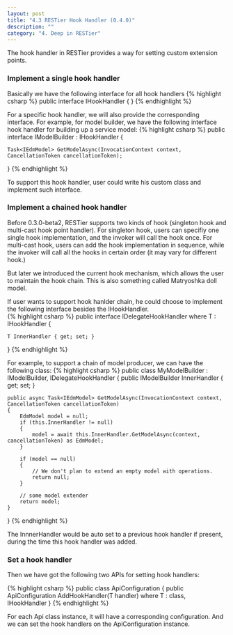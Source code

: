```yaml
---
layout: post
title: "4.3 RESTier Hook Handler (0.4.0)"
description: ""
category: "4. Deep in RESTier"
---
```


The hook handler in RESTier provides a way for setting custom extension points.

### Implement a single hook handler
Basically we have the following interface for all hook handlers
{% highlight csharp %}
public interface IHookHandler
{
}
{% endhighlight %}

For a specific hook handler, we will also provide the corresponding interface.
For example, for model builder, we have the following interface hook handler for building up a service model:
{% highlight csharp %}
public interface IModelBuilder : IHookHandler
{
 
	Task<IEdmModel> GetModelAsync(InvocationContext context, CancellationToken cancellationToken);
}
{% endhighlight %}

To support this hook handler, user could write his custom class and implement such interface.

### Implement a chained hook handler
Before 0.3.0-beta2, RESTier supports two kinds of hook (singleton hook and multi-cast hook point handler).
For singleton hook, users can specifiy one single hook implementation, and the invoker will call the hook once.
For multi-cast hook, users can add the hook implementation in sequence, while the invoker will call all the hooks in certain order (it may vary for different hook.)

But later we introduced the current hook mechanism, which allows the user to maintain the hook chain. This is also something called Matryoshka doll model.

If user wants to support hook hanlder chain, he could choose to implement the following interface besides the IHookHandler.  
{% highlight csharp %}
public interface IDelegateHookHandler<T> where T : IHookHandler
{
	
	T InnerHandler { get; set; }
}
{% endhighlight %}

For example, to support a chain of model producer, we can have the following class: 
{% highlight csharp %}
public class MyModelBuilder : IModelBuilder, IDelegateHookHandler<IModelBuilder>
{
	public IModelBuilder InnerHandler { get; set; }
	
	public async Task<IEdmModel> GetModelAsync(InvocationContext context, CancellationToken cancellationToken)
	{
		EdmModel model = null;
		if (this.InnerHandler != null)
		{
			model = await this.InnerHandler.GetModelAsync(context, cancellationToken) as EdmModel;
		}

		if (model == null)
		{
			// We don't plan to extend an empty model with operations.
			return null;
		}

		// some model extender
		return model;
	}
}
{% endhighlight %}

The InnnerHandler would be auto set to a previous hook handler if present, during the time this hook handler was added.

### Set a hook handler
Then we have got the following two APIs for setting hook handlers:

{% highlight csharp %}
public class ApiConfiguration 
{
	public ApiConfiguration AddHookHandler<T>(T handler) where T : class, IHookHandler
}
{% endhighlight %}

For each Api class instance, it will have a corresponding configuration. And we can set the hook handlers on the ApiConfiguration instance.

